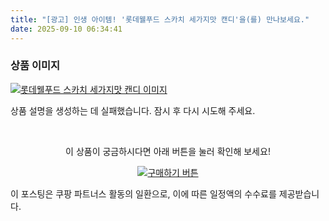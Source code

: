 ```yaml
---
title: "[광고] 인생 아이템! '롯데웰푸드 스카치 세가지맛 캔디'을(를) 만나보세요."
date: 2025-09-10 06:34:41
---
```

### 상품 이미지
[![롯데웰푸드 스카치 세가지맛 캔디 이미지](https://ads-partners.coupang.com/image1/GVrXU8jEk6OViNt8GY8b8zRdZtPA4smYFgYJcZ1VpUdZfdGMKcwfA34ynPcDhzVdnJRSJhwjaxfIjJ677an3D8fOMtSQkVkc0MsHmmoRixMtfxNYUm9wr6gLtqRfCtw0GEYD4MGTV3nJ2qewDfCIOkkgOkm3UPR3VN-GH0r1qOPKbotlj7YJDIc4bZfA9G73SrWhSUTIIDVKgmw_UIsCTX-ZBoRVtmeigE4cOIJ06-4x4GP0LG6fU054_68RjI9mRkBVlD3eyGHbLPqN7VluDyyOKb_YlHMBh4ZZ729EtpLHiX88iQ==)](https://link.coupang.com/re/AFFSDP?lptag=AF8916626&pageKey=6536913783&itemId=14106023358&vendorItemId=85190802599&traceid=V0-153-71fbbbf56156a3db&requestid=20250910153416060284179968&token=31850C%7CMIXED)

상품 설명을 생성하는 데 실패했습니다. 잠시 후 다시 시도해 주세요.



<br>

<div align="center">
  <p>이 상품이 궁금하시다면 아래 버튼을 눌러 확인해 보세요!</p>
  <a href="https://link.coupang.com/re/AFFSDP?lptag=AF8916626&pageKey=6536913783&itemId=14106023358&vendorItemId=85190802599&traceid=V0-153-71fbbbf56156a3db&requestid=20250910153416060284179968&token=31850C%7CMIXED" target="_blank">
    <img src="https://img.shields.io/badge/지금 바로 구매하기-FF5722?style=for-the-badge&logo=coupa&logoColor=white" alt="구매하기 버튼">
  </a>
</div>

이 포스팅은 쿠팡 파트너스 활동의 일환으로, 이에 따른 일정액의 수수료를 제공받습니다.
